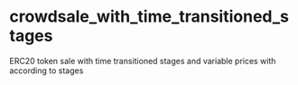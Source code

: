 # crowdsale_with_time_transitioned_stages
ERC20 token sale with time transitioned stages and variable prices with according to stages
